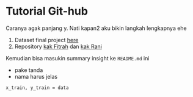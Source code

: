 # Tutorial Git-hub

Caranya agak panjang y. Nati kapan2 aku bikin langkah lengkapnya ehe

1. Dataset final project [here](https://www.kaggle.com/datasets/mojtaba142/hotel-booking)
2. Repository [kak Fitrah](https://github.com/fitrah911/Stage-1.git) dan [kak Rani](https://github.com/ananagrani/Project-Rakamin)

Kemudian bisa masukin summary insight ke `README.md` ini
- pake tanda
- nama harus jelas

```code
x_train, y_train = data
```